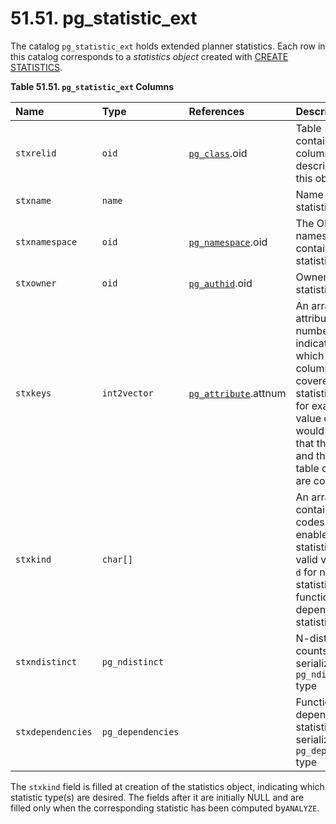 # 51.51. pg\_statistic\_ext

The catalog `pg_statistic_ext` holds extended planner statistics. Each row in this catalog corresponds to a _statistics object_ created with [CREATE STATISTICS](https://www.postgresql.org/docs/10/static/sql-createstatistics.html).

**Table 51.51. `pg_statistic_ext` Columns**

| Name | Type | References | Description |
| :--- | :--- | :--- | :--- |
| `stxrelid` | `oid` | [`pg_class`](https://www.postgresql.org/docs/10/static/catalog-pg-class.html).oid | Table containing the columns described by this object |
| `stxname` | `name` |   | Name of the statistics object |
| `stxnamespace` | `oid` | [`pg_namespace`](https://www.postgresql.org/docs/10/static/catalog-pg-namespace.html).oid | The OID of the namespace that contains this statistics object |
| `stxowner` | `oid` | [`pg_authid`](https://www.postgresql.org/docs/10/static/catalog-pg-authid.html).oid | Owner of the statistics object |
| `stxkeys` | `int2vector` | [`pg_attribute`](https://www.postgresql.org/docs/10/static/catalog-pg-attribute.html).attnum | An array of attribute numbers, indicating which table columns are covered by this statistics object; for example a value of `1 3` would mean that the first and the third table columns are covered |
| `stxkind` | `char[]` |   | An array containing codes for the enabled statistic kinds; valid values are: `d` for n-distinct statistics, `f` for functional dependency statistics |
| `stxndistinct` | `pg_ndistinct` |   | N-distinct counts, serialized as `pg_ndistinct` type |
| `stxdependencies` | `pg_dependencies` |   | Functional dependency statistics, serialized as `pg_dependencies` type |

The `stxkind` field is filled at creation of the statistics object, indicating which statistic type\(s\) are desired. The fields after it are initially NULL and are filled only when the corresponding statistic has been computed by`ANALYZE`.

